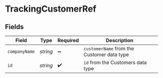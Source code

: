 # TrackingCustomerRef


## Fields

| Field                                      | Type                                       | Required                                   | Description                                |
| ------------------------------------------ | ------------------------------------------ | ------------------------------------------ | ------------------------------------------ |
| `companyName`                              | *string*                                   | :heavy_minus_sign:                         | `customerName` from the Customer data type |
| `id`                                       | *string*                                   | :heavy_check_mark:                         | `id` from the Customers data type          |